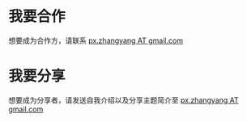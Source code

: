 # 我要合作

想要成为合作方，请联系 [px.zhangyang AT gmail.com](mailto:px.zhangyang@gmail.com)

# 我要分享

想要成为分享者，请发送自我介绍以及分享主题简介至 [px.zhangyang AT gmail.com](mailto:px.zhangyang@gmail.com)
